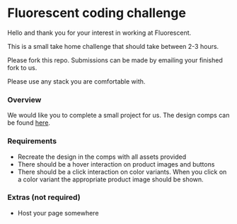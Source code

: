 # Fluorescent coding challenge

Hello and thank you for your interest in working at Fluorescent.

This is a small take home challenge that should take between 2-3 hours. 

Please fork this repo. Submissions can be made by emailing your finished fork to us. 

Please use any stack you are comfortable with.

### Overview

We would like you to complete a small project for us. The design comps can be found [here](https://www.figma.com/file/OpOEnmfvcPxNtPSkZ8Aci9/Dev-Project?node-id=23%3A889).

### Requirements

* Recreate the design in the comps with all assets provided
* There should be a hover interaction on product images and buttons
* There should be a click interaction on color variants. When you click on a color variant the appropriate product image should be shown. 

### Extras (not required)

* Host your page somewhere
